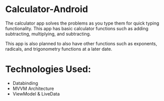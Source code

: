# Calculator-Android

The calculator app solves the problems as you type them for quick typing functionality.
This app has basic calculator functions such as adding subtracting, multiplying, and subtracting.

This app is also planned to also have other functions such as exponents, radicals, and trigonometry functions at a later date.

# Technologies Used:
* Databinding
* MVVM Architecture
* ViewModel & LiveData
